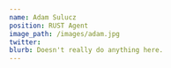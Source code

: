 ```yaml
---
name: Adam Sulucz
position: RUST Agent
image_path: /images/adam.jpg
twitter: 
blurb: Doesn't really do anything here.
---
```

